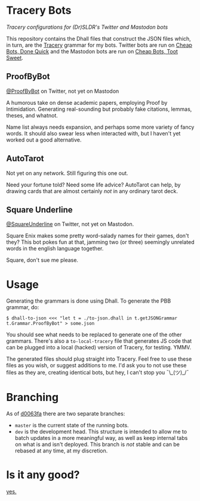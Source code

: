 # Tracery Bots

_Tracery configurations for (Dr)SLDR's Twitter and Mastodon bots_

This repository contains the Dhall files that construct the JSON files which, in
turn, are the  [Tracery](http://www.tracery.io/) grammar for my bots. Twitter
bots are run on [Cheap Bots, Done Quick](https://cheapbotsdonequick.com/) and
the Mastodon bots are run on [Cheap Bots, Toot
Sweet](https://cheapbotstootsweet.com/).

## ProofByBot

[@ProofByBot](https://twitter.com/ProofByBot) on Twitter, not yet on Mastodon

A humorous take on dense academic papers, employing Proof by Intimidation.
Generating real-sounding but probably fake citations, lemmas, theses, and
whatnot.

Name list always needs expansion, and perhaps some more variety of fancy words.
It should also swear less when interacted with, but I haven't yet worked out a
good alternative.

## AutoTarot

Not yet on any network. Still figuring this one out.

Need your fortune told? Need some life advice? AutoTarot can help, by drawing
cards that are almost certainly _not_ in any ordinary tarot deck.

## Square Underline

[@SquareUnderline](https://twitter.com/SquareUnderline) on Twitter, not yet on
Mastodon.

Square Enix makes some pretty word-salady names for their games, don't they?
This bot pokes fun at that, jamming two (or three) seemingly unrelated words in
the english language together.

Square, don't sue me please.

# Usage

Generating the grammars is done using Dhall. To generate the PBB grammar, do:

```
$ dhall-to-json <<< "let t = ./to-json.dhall in t.getJSONGrammar t.Grammar.ProofByBot" > some.json
```

You should see what needs to be replaced to generate one of the other grammars.
There's also a `to-local-tracery` file that generates JS code that can be
plugged into a local (hacked) version of Tracery, for testing. YMMV.

The generated files should plug straight into Tracery. Feel free to use these
files as you wish, or suggest additions to me. I'd ask you to not use these
files as they are, creating identical bots, but hey, I can't stop you
¯\\\_(ツ)\_/¯

# Branching

As of
[d0063fa](https://github.com/DrSLDR/tracery-bots/commit/d0063fa10ac7039a45d2e48b9311701d944c3085)
there are two separate branches:

- `master` is the current state of the running bots.
- `dev` is the development head. This structure is intended to allow me to batch
  updates in a more meaningful way, as well as keep internal tabs on what is and
  isn't deployed. This branch is _not_ stable and can be rebased at any time, at
  my discretion.

# Is it any good?
[yes.](https://news.ycombinator.com/item?id=3067434)
